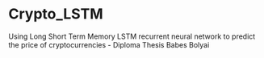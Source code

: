 # Crypto_LSTM
Using Long Short Term Memory LSTM recurrent neural network to predict the price of cryptocurrencies - Diploma Thesis Babes Bolyai
